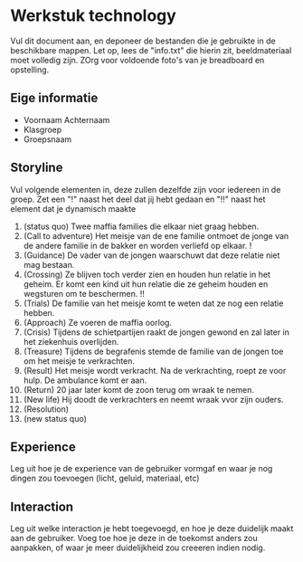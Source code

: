# Werkstuk technology

Vul dit document aan, en deponeer de bestanden die je gebruikte in de beschikbare mappen. Let op, lees de "info.txt" die hierin zit, beeldmateriaal moet volledig zijn. ZOrg voor voldoende foto's van je breadboard en opstelling.


## Eige informatie

- Voornaam Achternaam
- Klasgroep
- Groepsnaam


## Storyline 

Vul volgende elementen in, deze zullen dezelfde zijn voor iedereen in de groep. Zet een "!" naast het deel dat jij hebt gedaan en "!!" naast het element dat je dynamisch maakte

1. (status quo) Twee maffia families die elkaar niet graag hebben.
2. (Call to adventure) Het meisje van de ene familie ontmoet de jonge van de andere familie in de bakker en worden verliefd op elkaar. !
3. (Guidance) De vader van de jongen waarschuwt dat deze relatie niet mag bestaan.
4. (Crossing) Ze blijven toch verder zien en houden hun relatie in het geheim. Er komt een kind uit hun relatie die ze geheim houden en wegsturen om te beschermen. !!
5. (Trials) De familie van het meisje komt te weten dat ze nog een relatie hebben.
6. (Approach) Ze voeren de maffia oorlog.
7. (Crisis) Tijdens de schietpartijen raakt de jongen gewond en zal later in het ziekenhuis overlijden.
8. (Treasure) Tijdens de begrafenis stemde de familie van de jongen toe om het meisje te verkrachten.
9. (Result) Het meisje wordt verkracht. Na de verkrachting, roept ze voor hulp. De ambulance komt er aan.
10. (Return) 20 jaar later komt de zoon terug om wraak te nemen.
11. (New life) Hij doodt de verkrachters en neemt wraak vvor zijn ouders.
12. (Resolution)
13. (new status quo)

## Experience

Leg uit hoe je de experience van de gebruiker vormgaf en waar je nog dingen zou toevoegen (licht, geluid, materiaal, etc)

## Interaction

Leg uit welke interaction je hebt toegevoegd, en hoe je deze duidelijk maakt aan de gebruiker. Voeg toe hoe je deze in de toekomst anders zou aanpakken, of waar je meer duidelijkheid zou creeeren indien nodig.




